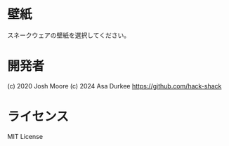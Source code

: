 # 壁紙
スネークウェアの壁紙を選択してください。

# 開発者
(c) 2020 Josh Moore
(c) 2024 Asa Durkee
https://github.com/hack-shack

# ライセンス
MIT License